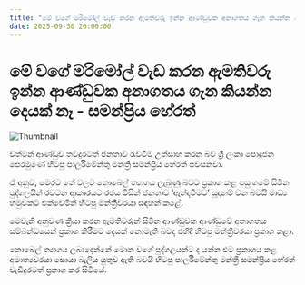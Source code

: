 ```yaml
---
title: "මේ වග‍ේ මරිමෝල් වැඩ කරන ඇමතිවරු ඉන්න ආණ්ඩුවක අනාගතය ගැන කියන්න දෙයක් නෑ - සමන්ප්‍රිය හේරත්"
date: 2025-09-30 20:00:00
---
```


# මේ වග‍ේ මරිමෝල් වැඩ කරන ඇමතිවරු ඉන්න ආණ්ඩුවක අනාගතය ගැන කියන්න දෙයක් නෑ - සමන්ප්‍රිය හේරත්

![Thumbnail](https://helakuru.sgp1.cdn.digitaloceanspaces.com/esana/images/lib/saman-priya-herath-mp.jpg)

වත්මන් ආණ්ඩුව තවදුරටත් ජනතාව රැවටීම උත්සාහ කරන බව ශ්‍රී ලංකා පොදුජන පෙරමුණේ හිටපු පාර්ලිමේන්තු මන්ත්‍රී සමන්ප්‍රිය හේරත් පවසනවා.

ඒ අනුව, මෙරට තේ වලට නොබෙල් ත්‍යාගය ලැබුණු බවට ප්‍රකාශ කළ පසු ගමේ සිටින පුද්ගලයින් රවටන ආකාරයට රජය විසින් ජනතාව ‘ඇන්දවීමට’ සූදානම් වන බවයි මාධ්‍ය හමුවකට එක්වෙමින් හිටපු මන්ත්‍රීවරයා සඳහන් කළේ.

මෙවැනි අනුවණ ක්‍රියා කරන ඇමතිවරුන් සිටින ආණ්ඩුවක ආණ්ඩුවේ අනාගතය සම්බන්ධයෙන් ප්‍රකාශ කිරීමට දෙයක් නොමැති බවද එහිදී හිටපු මන්ත්‍රීවරයා ප්‍රකාශ කළා.

නොබෙල් ත්‍යාගය ලබාදෙන්නේ මොන වගේ පුද්ගලයන්ට ද යන්න එම ප්‍රකාශය කළ අමාත්‍යවරයා සොයා බැලිය යුතුව ඇති බවයි හිටපු පාර්ලිමේන්තු මන්ත්‍රී සමන්ප්‍රිය හේරත් වැඩිදුරටත් ප්‍රකාශ කර සිටියේ.

